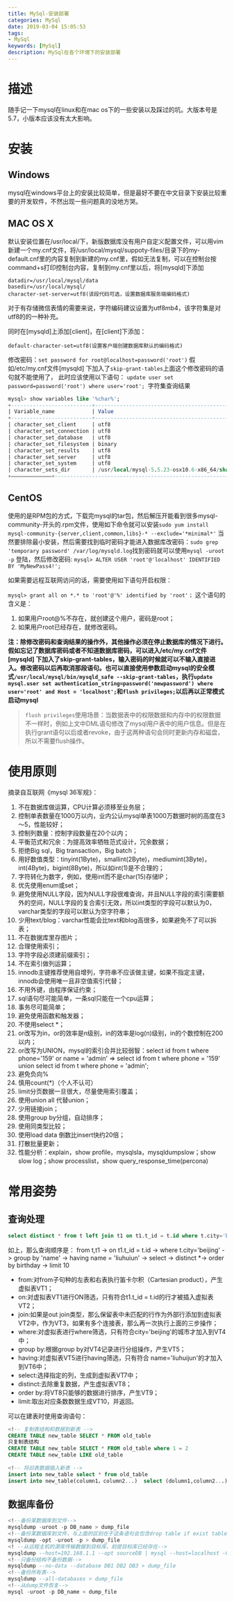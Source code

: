 ```yaml
---
title: MySql-安装部署
categories: MySql
date: 2019-03-04 15:05:53
tags:
- MySql
keywords: [MySql]
description: MySql在各个环境下的安装部署
---
```

# 描述
随手记一下mysql在linux和在mac os下的一些安装以及踩过的坑。大版本号是5.7，小版本应该没有太大影响。
<!--more-->
# 安装
## Windows
mysql在windows平台上的安装比较简单，但是最好不要在中文目录下安装比较重要的开发软件，不然出现一些问题真的没地方哭。
 
## MAC OS X
默认安装位置在/usr/local/下，新版数据库没有用户自定义配置文件，可以用vim新建一个my.cnf文件，将/usr/local/mysql/suppoty-files/目录下的my-default.cnf里的内容复制到新建的my.cnf里，假如无法复制，可以在控制台按command+s打印控制台内容，复制到my.cnf里以后，将[mysqld]下添加

	datadir=/usr/local/mysql/data
	basedir=/usr/local/mysql/
	character-set-server=utf8(该段代码可选，设置数据库服务端编码格式)

对于有存储微信表情的需要来说，字符编码建议设置为utf8mb4，该字符集是对utf8的的一种补充。

同时在[mysqld]上添加[client]，在[client]下添加：

	default-character-set=utf8(设置客户端创建数据库默认的编码格式)

修改密码：`set password for root@localhost=password('root')`
假如/etc/my.cnf文件[mysqld] 下加入了`skip-grant-tables`上面这个修改密码的语句就不能使用了，
此时应该使用以下语句：
`update user set password=password('root') where user='root';
`字符集查询结果

```sql
mysql> show variables like '%char%';
+--------------------------+--------------------------------------------------------+
| Variable_name            | Value                                                  |
+--------------------------+--------------------------------------------------------+
| character_set_client     | utf8                                                   |
| character_set_connection | utf8                                                   |
| character_set_database   | utf8                                                   |
| character_set_filesystem | binary                                                 |
| character_set_results    | utf8                                                   |
| character_set_server     | utf8                                                   |
| character_set_system     | utf8                                                   |
| character_sets_dir       | /usr/local/mysql-5.5.23-osx10.6-x86_64/share/charsets/ |
+—————————————+--------------------------------------------------------+
```

## CentOS
使用的是RPM包的方式，下载完mysql的tar包，然后解压开能看到很多mysql-community-开头的.rpm文件，使用如下命令就可以安装`sudo yum install mysql-community-{server,client,common,libs}-* --exclude='*minimal*'` 当然要排除最小安装，然后需要找到临时密码才能进入数据库改密码：`sudo grep 'temporary password' /var/log/mysqld.log`找到密码就可以使用`mysql -uroot -p` 登陆，然后修改密码:
`mysql> ALTER USER 'root'@'localhost' IDENTIFIED BY 'MyNewPass4!';`

如果需要远程互联网访问的话，需要使用如下语句开启权限：

`mysql> grant all on *.* to 'root'@'%' identified by 'root'；`
这个语句的含义是：
1. 如果用户root@%不存在，就创建这个用户，密码是root；
2. 如果用户root已经存在，就修改密码。

**注：除修改密码和查询结果的操作外，其他操作必须在停止数据库的情况下进行。
假如忘记了数据库密码或者不知道数据库密码，可以进入/etc/my.cnf文件[mysqld] 下加入了skip-grant-tables，输入密码的时候就可以不输入直接进入。修改密码以后再取消那段语句。也可以直接使用参数启动mysql的安全模式`/usr/local/mysql/bin/mysqld_safe --skip-grant-tables`，执行`update mysql.user set authentication_string=password('newpassword') where user='root' and Host = 'localhost';`和`flush privileges;`以后再以正常模式启动mysql**
> `flush privileges`使用场景：当数据表中的权限数据和内存中的权限数据不一样时，例如上文中DML语句修改了mysql用户表中的用户信息。但是在执行grant语句以后或者revoke，由于这两种语句会同时更新内存和磁盘，所以不需要flush操作。
# 使用原则
摘录自互联网《mysql 36军规》：

1. 不在数据库做运算，CPU计算必须移至业务层；
1. 控制单表数量在1000万以内，业内公认mysql单表1000万数据时树的高度在3～5，性能较好；
1. 控制列数量：控制字段数量在20个以内；
1. 平衡范式和冗余：为提高效率牺牲范式设计，冗余数据；
1. 拒绝Big sql，Big transaction，Big batch；
1. 用好数值类型：tinyint(1Byte)，smallint(2Byte)，mediumint(3Byte)，int(4Byte)，bigint(8Byte)，所以如int(1)是不合理的；
1. 字符转化为数字，例如，使用int而不是char(15)存储IP；
1. 优先使用enum或set；
1. 避免使用NULL字段，因为NULL字段很难查询，并且NULL字段的索引需要额外的空间，NULL字段的复合索引无效，所以int类型的字段可以默认为0，varchar类型的字段可以默认为空字符串；
1. 少用text/blog：varchar性能会比text和blog高很多，如果避免不了可以拆表；
1. 不在数据库里存图片；
1. 合理使用索引；
1. 字符字段必须建前缀索引；
1. 不在索引做列运算；
1. innodb主键推荐使用自增列，字符串不应该做主键，如果不指定主键，innodb会使用唯一且非空值索引代替；
1. 不用外键，由程序保证约束；
1. sql语句尽可能简单，一条sql只能在一个cpu运算；
1. 事务尽可能简单；
1. 避免使用函数和触发器；
1. 不使用select *；
1. or改写为in，or的效率是n级别，in的效率是log(n)级别，in的个数控制在200以内；
1. or改写为UNION，mysql的索引合并比较弱智：select id from t where phone='159' or name = 'admin' => select id from t where phone = '159' union select id from t where phone = 'admin';
1. 避免负向%
1. 慎用count(*)（个人不认可）
1. limit分页数据一旦很大，尽量使用索引覆盖；
1. 使用union all 代替union；
1. 少用链接join；
1. 使用group by分组，自动排序；
1. 使用同类型比较；
1. 使用load data 倒数比insert快约20倍；
1. 打散批量更新；
1. 性能分析：explain，show profile，mysqlsla，mysqldumpslow；show slow log；show processlist，show query\_response\_time(percona)

# 常用姿势
## 查询处理
```sql
select distinct * from t left join t1 on t1.t_id = t.id where t.city='beijing' group by 'name' having name='liuhuijun' order by birthday limit 10;
```
如上，那么查询顺序是：
from t,t1  ->  on t1.t_id = t.id ->  where t.city='beijing'  -> group by 'name'  ->  having name = 'liuhuiun'   -> select ->  distinct  *-> order by birthday  ->  limit 10

* from:对from子句种的左表和右表执行笛卡尔积（Cartesian product），产生虚拟表VT1；
* on:对虚拟表VT1进行ON筛选，只有符合t1.t_id = t.id的行才被插入虚拟表VT2；
* join:如果是out join类型，那么保留表中未匹配的行作为外部行添加到虚拟表VT2中，作为VT3，如果有多个连接表，那么再一次执行上面的三步操作；
* where:对虚拟表进行where筛选，只有符合city='beijing'的城市才加入到VT4中；
* group by:根据group by对VT4记录进行分组操作，产生VT5；
* having:对虚拟表VT5进行having筛选，只有符合 name='liuhuijun'的才加入到VT6中；
* select:选择指定的列，生成到虚拟表VT7中；
* distinct:去除重复数据，产生虚拟表VT8；
* order by:将VT8只能够的数据进行排序，产生VT9；
* limit:取出对应条数数据生成VT10，并返回。

可以在建表时使用查询语句：

```sql
<!-- 复制表结构和数据到新表 -->
CREATE TABLE new_table SELECT * FROM old_table
只复制表结构
CREATE TABLE new_table SELECT * FROM old_table where 1 = 2
CREATE TABLE new_table LIKE old_table
 
<!-- 将旧表数据插入新表 -->
insert into new_table select * from old_table
insert into new_table(column1，column2...)  select (dolumn1,column2...) from old_table﻿​
```

## 数据库备份
```sql
<!--备份某数据库到文件-->
mysqldump -uroot -p DB_name > dump_file
<!--备份某数据库到文件，与上面的区别在于这条语句会包含drop table if exist table_name,insert之前会有一个锁表语句lock tables talbe_name write，insert之后会有unlocl tables-->
mysqldump -opt -uroot -p > dump_file
<! --从远程主机的源库传输数据到目标库，前提目标库已经存在-->
mysqldump --host=192.168.1.1 --opt sourceDB | mysql --host=localhost -C targetDB
<!--只备份结构不备份数据-->
mysqldump --no-data --database DB1 DB2 DB3 > dump_file
<!--备份所有表-->
mysqldump --all-databases > dump_file
<!--从dump文件恢复-->
mysql -uroot -p DB_name < dump_file﻿​
```
